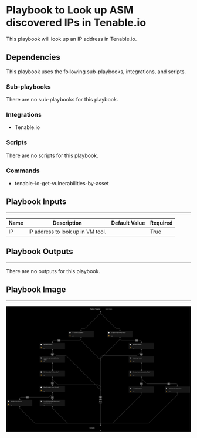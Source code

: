 # Playbook to Look up ASM discovered IPs in Tenable.io

This playbook will look up an IP address in Tenable.io.

## Dependencies
This playbook uses the following sub-playbooks, integrations, and scripts.

### Sub-playbooks
There are no sub-playbooks for this playbook.

### Integrations
* Tenable.io

### Scripts
There are no scripts for this playbook.

### Commands
* tenable-io-get-vulnerabilities-by-asset

## Playbook Inputs
---
| **Name** | **Description** | **Default Value** | **Required** |
| --- | --- | --- | --- |
| IP | IP address to look up in VM tool. | | True |

## Playbook Outputs
---
There are no outputs for this playbook.

## Playbook Image
---
![Cortex ASM - Vulnerability Management Enrichment](https://raw.githubusercontent.com/demisto/content/master/Packs/CortexAttackSurfaceManagement/doc_files/Cortex_ASM_-_Vulnerability_Management_Enrichment.png)
